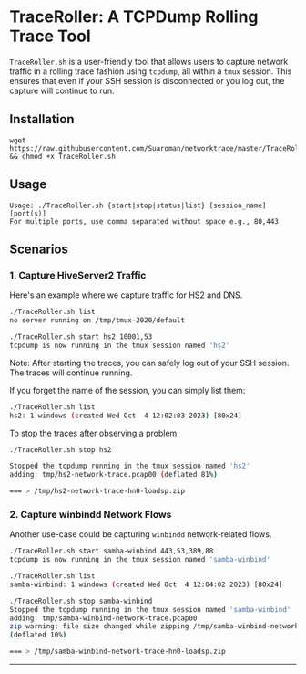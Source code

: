 # TraceRoller: A TCPDump Rolling Trace Tool

`TraceRoller.sh` is a user-friendly tool that allows users to capture network traffic in a rolling trace fashion using `tcpdump`, all within a `tmux` session. This ensures that even if your SSH session is disconnected or you log out, the capture will continue to run.


## Installation
```
wget https://raw.githubusercontent.com/Suaroman/networktrace/master/TraceRoller.sh && chmod +x TraceRoller.sh
```


## Usage

```
Usage: ./TraceRoller.sh {start|stop|status|list} [session_name] [port(s)]
For multiple ports, use comma separated without space e.g., 80,443
```

## Scenarios

### 1. Capture HiveServer2 Traffic
Here's an example where we capture traffic for HS2 and DNS.

```bash
./TraceRoller.sh list
no server running on /tmp/tmux-2020/default

./TraceRoller.sh start hs2 10001,53
tcpdump is now running in the tmux session named 'hs2'
```

Note: After starting the traces, you can safely log out of your SSH session. The traces will continue running.

If you forget the name of the session, you can simply list them:

```bash
./TraceRoller.sh list
hs2: 1 windows (created Wed Oct  4 12:02:03 2023) [80x24]
```

To stop the traces after observing a problem:

```bash
./TraceRoller.sh stop hs2

Stopped the tcpdump running in the tmux session named 'hs2'
adding: tmp/hs2-network-trace.pcap00 (deflated 81%)

=== > /tmp/hs2-network-trace-hn0-loadsp.zip
```

### 2. Capture winbindd Network Flows
Another use-case could be capturing `winbindd` network-related flows.

```bash
./TraceRoller.sh start samba-winbind 443,53,389,88
tcpdump is now running in the tmux session named 'samba-winbind'

./TraceRoller.sh list
samba-winbind: 1 windows (created Wed Oct  4 12:04:02 2023) [80x24]

./TraceRoller.sh stop samba-winbind
Stopped the tcpdump running in the tmux session named 'samba-winbind'
adding: tmp/samba-winbind-network-trace.pcap00
zip warning: file size changed while zipping /tmp/samba-winbind-network-trace.pcap00
(deflated 10%)

=== > /tmp/samba-winbind-network-trace-hn0-loadsp.zip
```

---


